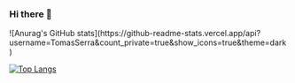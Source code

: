 ### Hi there 👋

<div style="text-align='center'">
  ![Anurag's GitHub stats](https://github-readme-stats.vercel.app/api?username=TomasSerra&count_private=true&show_icons=true&theme=dark)
</div>

[![Top Langs](https://github-readme-stats.vercel.app/api/top-langs/?username=TomasSerra&layout=compact)](https://github.com/anuraghazra/github-readme-stats)


